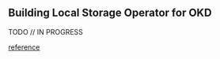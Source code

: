 Building Local Storage Operator for OKD
---

TODO // IN PROGRESS

[reference](https://github.com/openshift/local-storage-operator/blob/master/docs/deploy-with-olm.md)

